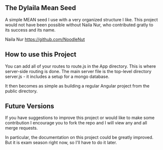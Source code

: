 ## The Dylaila Mean Seed

A simple MEAN seed I use with a very organized structure I like. This project would not have been possible without Naila Nur, who contributed gratly to its success and its name.

Naila Nur
https://github.com/NoodleNut

## How to use this Project

You can add all of your routes to route.js in the App directory. This is where server-side routing is done.
The main server file is the top-level directory server.js - it includes a setup for a mongo database.

It then becomes as simple as building a regular Angular project from the public directory.

## Future Versions

If you have suggestions to improve this project or would like to make some contribution I encourage you to fork the repo and I will view any and all merge requests.

In particular, the documentation on this project could be greatly improved. But it is exam season right now, so I'll have to do it later.